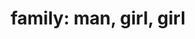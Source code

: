 ---
layout: people&body
title: "family: man, girl, girl"
emoji: family__man_girl_girl
permalink: 👨‍👧‍👧.html
---